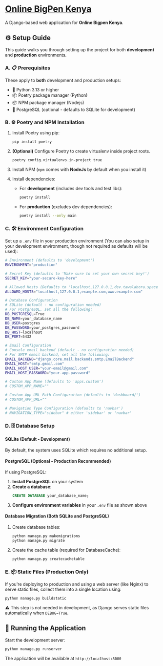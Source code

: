# [Online BigPen Kenya](https://github.com/tawalabora/bigpen)

A Django-based web application for **Online Bigpen Kenya**.

## ⚙️ Setup Guide

This guide walks you through setting up the project for both **development** and **production** environments.

### A. 📋 Prerequisites

These apply to **both** development and production setups:

- 🐍 Python 3.13 or higher
- 📦 Poetry package manager (Python)
- 📦 NPM package manager (Nodejs)
- 🐘 PostgreSQL (optional - defaults to SQLite for development)

### B. ⚙️ Poetry and NPM Installation

1. Install Poetry using pip:

   ```bash
   pip install poetry
   ```

2. **(Optional)** Configure Poetry to create virtualenv inside project roots.

   ```bash
   poetry config.virtualenvs.in-project true
   ```

3. Install NPM (`npm` comes with **NodeJs** by default when you install it)

4. Install dependencies:

   - For **development** (includes dev tools and test libs):

     ```bash
     poetry install
     ```

   - For **production** (excludes dev dependencies):

     ```bash
     poetry install --only main
     ```

### C. 🛠️ Environment Configuration

Set up a `.env` file in your production environment (You can also setup in your development environment, though not required as defaults will be used):

```bash
# Environment (defaults to 'development')
ENVIRONMENT="production"

# Secret Key (defaults to 'Make sure to set your own secret key!')
SECRET_KEY="your-secure-key-here"

# Allowed Hosts (Defaults to 'localhost,127.0.0.1,dev.tawalabora.space')
ALLOWED_HOSTS="localhost,127.0.0.1,example.com,www.example.com"

# Database Configuration
# SQLite (default - no configuration needed)
# For PostgreSQL, set all the following:
DB_POSTGRESQL=True
DB_NAME=your_database_name
DB_USER=postgres
DB_PASSWORD=your_postgres_password
DB_HOST=localhost
DB_PORT=5432

# Email Configuration
# Console email backend (default - no configuration needed)
# For SMTP email backend, set all the following:
EMAIL_BACKEND="django.core.mail.backends.smtp.EmailBackend"
EMAIL_HOST="smtp.gmail.com"
EMAIL_HOST_USER="your-email@gmail.com"
EMAIL_HOST_PASSWORD="your-app-password"

# Custom App Name (defaults to 'apps.custom')
# CUSTOM_APP_NAME=""

# Custom App URL Path Configuration (defaults to 'dashboard/')
# CUSTOM_APP_URL=""

# Navigation Type Configuration (defaults to 'navbar')
# NAVIGATION_TYPE="sidebar" # either 'sidebar' or 'navbar'
```

### D. 🗄️ Database Setup

#### SQLite (Default - Development)

By default, the system uses SQLite which requires no additional setup.

#### PostgreSQL (Optional - Production Recommended)

If using PostgreSQL:

1. **Install PostgreSQL** on your system
2. **Create a database**:
   ```sql
   CREATE DATABASE your_database_name;
   ```
3. **Configure environment variables** in your `.env` file as shown above

#### Database Migration (Both SQLite and PostgreSQL)

1. Create database tables:

    ```bash
    python manage.py makemigrations
    python manage.py migrate
    ```

2. Create the cache table (required for DatabaseCache):

    ```bash
    python manage.py createcachetable
    ```

### E. 📦 Static Files (Production Only)

If you're deploying to production and using a web server (like Nginx) to serve static files, collect them into a single location using:

   ```bash
   python manage.py buildstatic
   ```

⚠️ This step is not needed in development, as Django serves static files automatically when `DEBUG=True`.

## 🚀 Running the Application

Start the development server:

```bash
python manage.py runserver
```

The application will be available at `http://localhost:8000`
